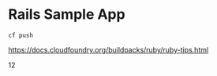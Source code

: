 # Rails Sample App

```cf push```

https://docs.cloudfoundry.org/buildpacks/ruby/ruby-tips.html

12
